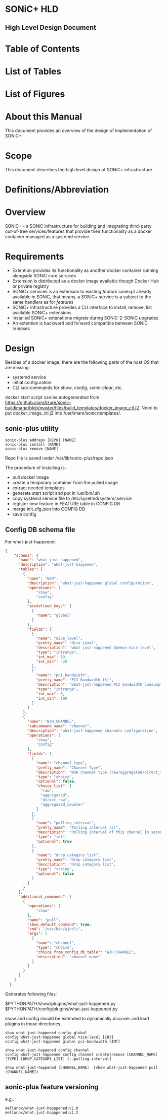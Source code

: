 # SONiC+ HLD

## High Level Design Document

# Table of Contents

# List of Tables

# List of Figures

# About this Manual

This document provides an overview of the design of implementation of SONiC+

# Scope

This document describes the high level design of SONiC+ infrastructure

# Definitions/Abbreviation

# Overview

SONiC+ - a SONiC infrastructure for building and integrating third-party out-of-tree services/features that provide their functionality as a docker container managed as a systemd service.

# Requirements

- Extention provides its functionality as another docker container running alongside SONiC core services
- Extension is distributed as a docker image available though Docker Hub or private registry
- SONiC+ services is an extension to existing *feature* conecpt already available in SONiC, that means, a SONiC+ service is a subject to the same handlers as for *feature*s
- SONiC+ infrastructure provides a CLI interface to install, remove, list available SONiC+ extensions
- Installed SONiC+ extenstions migrate during SONiC-2-SONiC upgrades
- An extention is backward and forward compatible between SONiC releases

# Design

Besides of a docker image, there are the following parts of the host OS that are missing:

- systemd service
- initial configuration
- CLI sub-commands for *show*, *config*, *sonic-clear*, etc.

docker start script can be autogenerated from https://github.com/Azure/sonic-buildimage/blob/master/files/build_templates/docker_image_ctl.j2. Need to put docker_image_ctl.j2 into /usr/share/sonic/templates/.

## sonic-plus utility

```
sonic-plus addrepo [REPO] [NAME]
sonic-plus install [NAME]
sonic-plus remove [NAME]
```

Repo file is saved under /var/lib/sonic-plus/repo.json

The procedure of installing is:
- pull docker image 
- create a temporary container from the pulled image
- extract needed templates
- generate start script and put in /usr/bin/<feature>.sh
- copy systemd service file to /etc/sysetmd/system/<feature>.service
- register new feature in FEATURE table in CONFIG DB
- merge init_cfg.json into CONFIG DB
- save config

## Config DB schema file

For what-just-happeend:

```json
{
    "schema": {
      "name": "what-just-happened",
      "description": "what-just-happened",
      "tables": [
        {
          "name": "WJH",
          "description": "what-just-happened global configuration",
          "operations": [
              "show",
              "config"
          ],
          "predefined_keys": [
            {
              "name": "global"
            }
          ],
          "fields": [
            {
              "name": "nice_level",
              "pretty_name": "Nice Level",
              "description": "what-just-happened daemon nice level",
              "type": "intrange",
              "int_max": 19,
              "int_min": -20
            },
            {
              "name": "pci_bandwidth",
              "pretty_name": "PCI Bandwidth (%)",
              "description": "what-just-happened PCI bandwidth consumption threasold",
              "type": "intrange",
              "int_max": 0,
              "int_min": 100
            }
          ]
        },
        {
          "name": "WJH_CHANNEL",
          "subcommand_name": "channel",
          "description": "what-just-happened channels configuration",
          "operations": [
              "show",
              "config"
          ],
          "fields": [
            {
              "name": "channel_type",
              "pretty_name": "Channel Type",
              "description": "WJH channel type (raw/aggregated/direct_raw/aggregated_counter)",
              "type": "choice",
              "optional": false,
              "choice_list": [
                "raw",
                "aggregated",
                "direct_raw",
                "aggregated_counter"
              ]
            },
            {
              "name": "polling_interval",
              "pretty_name": "Polling interval (s)",
              "description": "Polling interval of this channel in seconds",
              "type": "int",
              "optional": true
            },
            {
              "name": "drop_category_list",
              "pretty_name": "Drop category list",
              "description": "Drop category list",
              "type": "string",
              "optional": false
            }
          ]
        }
      ],
      "additional_commands": [
        {
          "operations": [
              "show"
          ],
          "name": "pull",
          "show_default_command": true,
          "cmd": "/usr/bin/wjhcli",
          "args": [
            {
              "name": "channel",
              "type": "choice",
              "choice_from_config_db_table": "WJH_CHANNEL", 
              "description": "channel name"
            }
          ]
        }
      ]
    }
  }
```

Generates following files:

$PYTHONPATH/show/plugins/what-just-happened.py
$PYTHONPATH/config/plugins/what-just-happened.py

show and config should be extended to dynamically discover and load plugins in those directories.

```
show what-just-happened config global
config what-just-happened global nice-level [INT]
config what-just-happened global pci-bandwidth [INT]

show what-just-happened config channel
config what-just-happened config channel create|remove [CHANNEL_NAME] [TYPE] [DROP_CATEGORY_LIST] [--polling-interval]

show what-just-happened [CHANNEL_NAME]  (show what-just-happened pull [CHANNEL_NAME])
```

## sonic-plus feature versioning

e.g.:

```
mellanox/what-just-happpened:v1.0
mellanox/what-just-happpened:v1.2
```
